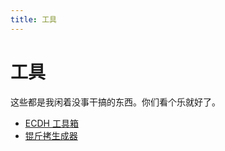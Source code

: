 ```yaml
---
title: 工具
---
```


# 工具

<vue-metadata author="swwind" time="2025-3-4"></vue-metadata>

这些都是我闲着没事干搞的东西。你们看个乐就好了。

- [ECDH 工具箱](/tools/x25519/)
- [锟斤拷生成器](/tools/kunjinkao/)
